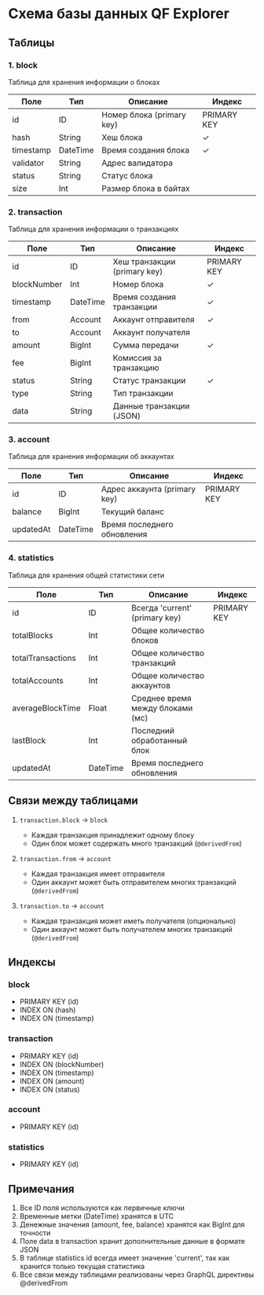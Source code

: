 # Схема базы данных QF Explorer

## Таблицы

### 1. block
Таблица для хранения информации о блоках

| Поле         | Тип          | Описание                    | Индекс     |
|--------------|--------------|----------------------------|------------|
| id           | ID          | Номер блока (primary key)   | PRIMARY KEY|
| hash         | String      | Хеш блока                  | ✓          |
| timestamp    | DateTime    | Время создания блока       | ✓          |
| validator    | String      | Адрес валидатора           |            |
| status       | String      | Статус блока               |            |
| size         | Int         | Размер блока в байтах      |            |

### 2. transaction
Таблица для хранения информации о транзакциях

| Поле         | Тип          | Описание                    | Индекс     |
|--------------|--------------|----------------------------|------------|
| id           | ID          | Хеш транзакции (primary key)| PRIMARY KEY|
| blockNumber  | Int         | Номер блока                | ✓          |
| timestamp    | DateTime    | Время создания транзакции  | ✓          |
| from         | Account     | Аккаунт отправителя        | ✓          |
| to           | Account     | Аккаунт получателя         |            |
| amount       | BigInt      | Сумма передачи             | ✓          |
| fee          | BigInt      | Комиссия за транзакцию     |            |
| status       | String      | Статус транзакции          | ✓          |
| type         | String      | Тип транзакции             |            |
| data         | String      | Данные транзакции (JSON)   |            |

### 3. account
Таблица для хранения информации об аккаунтах

| Поле         | Тип          | Описание                    | Индекс     |
|--------------|--------------|----------------------------|------------|
| id           | ID          | Адрес аккаунта (primary key)| PRIMARY KEY|
| balance      | BigInt      | Текущий баланс             |            |
| updatedAt    | DateTime    | Время последнего обновления |            |

### 4. statistics
Таблица для хранения общей статистики сети

| Поле              | Тип          | Описание                        | Индекс     |
|-------------------|--------------|--------------------------------|------------|
| id                | ID          | Всегда 'current' (primary key)  | PRIMARY KEY|
| totalBlocks       | Int         | Общее количество блоков         |            |
| totalTransactions | Int         | Общее количество транзакций     |            |
| totalAccounts     | Int         | Общее количество аккаунтов      |            |
| averageBlockTime  | Float       | Среднее время между блоками (мс)|            |
| lastBlock         | Int         | Последний обработанный блок     |            |
| updatedAt         | DateTime    | Время последнего обновления     |            |

## Связи между таблицами

1. `transaction.block` → `block`
   - Каждая транзакция принадлежит одному блоку
   - Один блок может содержать много транзакций (`@derivedFrom`)

2. `transaction.from` → `account`
   - Каждая транзакция имеет отправителя
   - Один аккаунт может быть отправителем многих транзакций (`@derivedFrom`)

3. `transaction.to` → `account`
   - Каждая транзакция может иметь получателя (опционально)
   - Один аккаунт может быть получателем многих транзакций (`@derivedFrom`)

## Индексы

### block
- PRIMARY KEY (id)
- INDEX ON (hash)
- INDEX ON (timestamp)

### transaction
- PRIMARY KEY (id)
- INDEX ON (blockNumber)
- INDEX ON (timestamp)
- INDEX ON (amount)
- INDEX ON (status)

### account
- PRIMARY KEY (id)

### statistics
- PRIMARY KEY (id)

## Примечания

1. Все ID поля используются как первичные ключи
2. Временные метки (DateTime) хранятся в UTC
3. Денежные значения (amount, fee, balance) хранятся как BigInt для точности
4. Поле data в transaction хранит дополнительные данные в формате JSON
5. В таблице statistics id всегда имеет значение 'current', так как хранится только текущая статистика
6. Все связи между таблицами реализованы через GraphQL директивы @derivedFrom 